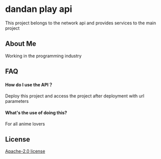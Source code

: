 
# dandan play api  

This project belongs to the network api and provides services to the main project

## About Me
Working in the programming industry

## FAQ

#### How do I use the API？

Deploy this project and access the project after deployment with url parameters

#### What's the use of doing this?

For all anime lovers


## License

[Apache-2.0 license](https://github.com/mcxiedidi/tantanplay?tab=Apache-2.0-1-ov-file#readme)

